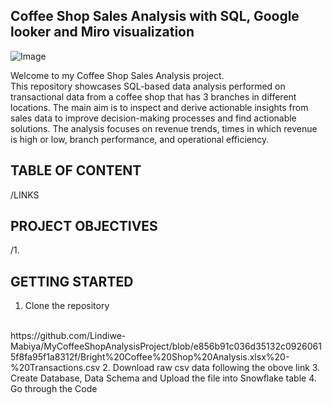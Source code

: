 ## **Coffee** Shop Sales Analysis with SQL, Google looker and Miro visualization

![Image](https://github.com/user-attachments/assets/b75f1463-bc43-4523-a507-d5881453d97d)

Welcome to my Coffee Shop Sales Analysis project.<br>
This repository showcases SQL-based data analysis performed on transactional data from a coffee shop that has 3 branches in different locations. The main aim is to inspect and derive actionable insights from sales data to improve decision-making processes and find actionable solutions. The analysis focuses on revenue trends, times in which revenue is high or low, branch performance, and operational efficiency.
<br/>
## TABLE OF CONTENT
/LINKS 
</br>
## PROJECT OBJECTIVES
/1.
</br>
## GETTING STARTED
1. Clone the repository
<br>
https://github.com/Lindiwe-Mabiya/MyCoffeeShopAnalysisProject/blob/e856b91c036d35132c09260615f8fa95f1a8312f/Bright%20Coffee%20Shop%20Analysis.xlsx%20-%20Transactions.csv
2. Download raw csv data following the obove link
3. Create Database, Data Schema and Upload the file into Snowflake table
4. Go through the Code


